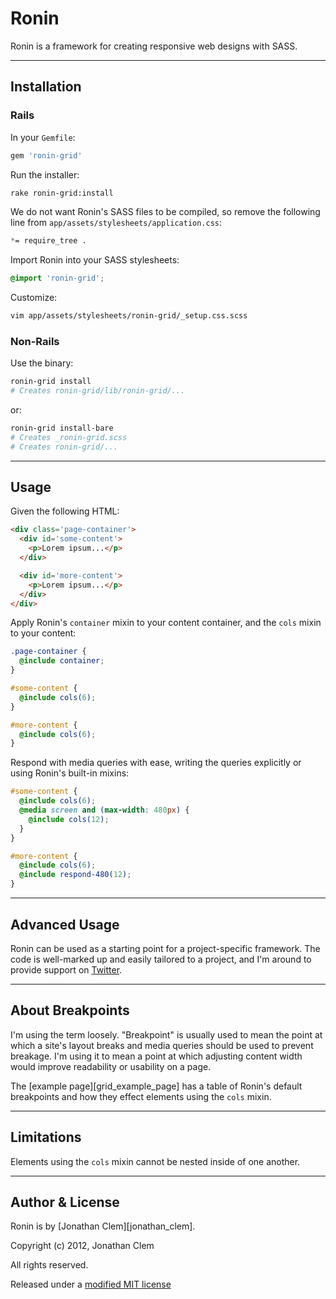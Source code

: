 # Ronin

Ronin is a framework for creating responsive web designs with SASS.

---

## Installation

### Rails

In your `Gemfile`:

```ruby
gem 'ronin-grid' 
```

Run the installer:

```bash
rake ronin-grid:install
```

We do not want Ronin's SASS files to be compiled, so remove the following line
from `app/assets/stylesheets/application.css`:

```css
*= require_tree .
```

Import Ronin into your SASS stylesheets:

```scss
@import 'ronin-grid';
```

Customize:

```bash
vim app/assets/stylesheets/ronin-grid/_setup.css.scss
```

### Non-Rails

Use the binary:

```bash
ronin-grid install
# Creates ronin-grid/lib/ronin-grid/...
```

or:

```bash
ronin-grid install-bare
# Creates _ronin-grid.scss
# Creates ronin-grid/...
```
---

## Usage

Given the following HTML:

```html
<div class='page-container'>
  <div id='some-content'>
    <p>Lorem ipsum...</p>
  </div>

  <div id='more-content'>
    <p>Lorem ipsum...</p>
  </div>
</div>
```

Apply Ronin's `container` mixin to your content container, and the `cols` mixin to your content:

```scss
.page-container {
  @include container;
}

#some-content {
  @include cols(6);
}

#more-content {
  @include cols(6);
}
```

Respond with media queries with ease, writing the queries explicitly or using Ronin's built-in mixins:

```scss
#some-content {
  @include cols(6);
  @media screen and (max-width: 480px) {
    @include cols(12);
  }
}

#more-content {
  @include cols(6);
  @include respond-480(12);
}
```
---

## Advanced Usage

Ronin can be used as a starting point for a project-specific framework. The code is well-marked up and easily tailored to a project, and I'm around to provide support on [Twitter][twitter].

---

## About Breakpoints

I'm using the term loosely. "Breakpoint" is usually used to mean the point at which a site's layout breaks and media queries should be used to prevent breakage. I'm using it to mean a point at which adjusting content width would improve readability or usability on a page. 

The [example page][grid_example_page] has a table of Ronin's default breakpoints and how they effect elements using the `cols` mixin.

---

## Limitations

Elements using the `cols` mixin cannot be nested inside of one another.

---

## Author & License

Ronin is by [Jonathan Clem][jonathan_clem].

Copyright (c) 2012, Jonathan Clem

All rights reserved.

Released under a [modified MIT license][license]

[twitter]: http://twitter.com/_clem
[license]: http://github.com/jclem/ronin-grid/tree/master/LICENSE.md
